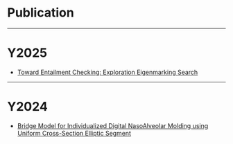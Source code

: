 # Publication

---

# Y2025

* [Toward Entailment Checking: Exploration Eigenmarking Search](https://github.com/tatpongkatanyukul/Publication/tree/main/QEigenMarking)

---
# Y2024

* [Bridge Model for Individualized Digital NasoAlveolar Molding using Uniform Cross-Section Elliptic Segment](https://github.com/tatpongkatanyukul/iDNAM/tree/main/Phase1)


